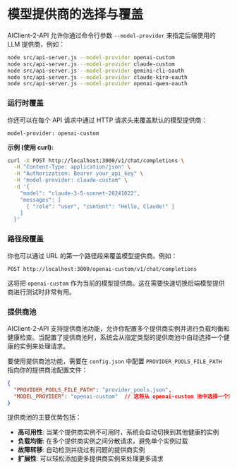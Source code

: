 # 模型提供商的选择与覆盖

AIClient-2-API 允许你通过命令行参数 `--model-provider` 来指定后端使用的 LLM 提供商，例如：

```bash
node src/api-server.js --model-provider openai-custom
node src/api-server.js --model-provider claude-custom
node src/api-server.js --model-provider gemini-cli-oauth
node src/api-server.js --model-provider claude-kiro-oauth
node src/api-server.js --model-provider openai-qwen-oauth
```

### 运行时覆盖

你还可以在每个 API 请求中通过 HTTP 请求头来覆盖默认的模型提供商：

```
model-provider: openai-custom
```

**示例 (使用 curl):**

```bash
curl -X POST http://localhost:3000/v1/chat/completions \
  -H "Content-Type: application/json" \
  -H "Authorization: Bearer your_api_key" \
  -H "model-provider: claude-custom" \
  -d '{
    "model": "claude-3-5-sonnet-20241022",
    "messages": [
      { "role": "user", "content": "Hello, Claude!" }
    ]
  }'
```

### 路径段覆盖

你也可以通过 URL 的第一个路径段来覆盖模型提供商。例如：

```
POST http://localhost:3000/openai-custom/v1/chat/completions
```

这将把 `openai-custom` 作为当前的模型提供商。这在需要快速切换后端模型提供商进行测试时非常有用。

### 提供商池

AIClient-2-API 支持提供商池功能，允许你配置多个提供商实例并进行负载均衡和健康检查。当配置了提供商池时，系统会从指定类型的提供商池中自动选择一个健康的实例来处理请求。

要使用提供商池功能，需要在 `config.json` 中配置 `PROVIDER_POOLS_FILE_PATH` 指向你的提供商池配置文件：

```json
{
  "PROVIDER_POOLS_FILE_PATH": "provider_pools.json",
  "MODEL_PROVIDER": "openai-custom"  // 这将从 openai-custom 池中选择一个实例
}
```

提供商池的主要优势包括：
- **高可用性**: 当某个提供商实例不可用时，系统会自动切换到其他健康的实例
- **负载均衡**: 在多个提供商实例之间分散请求，避免单个实例过载
- **故障转移**: 自动检测并绕过有问题的提供商实例
- **扩展性**: 可以轻松添加更多提供商实例来处理更多请求